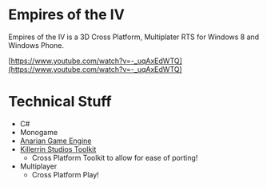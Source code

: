 Empires of the IV
=================
Empires of the IV is a 3D Cross Platform, Multiplater RTS for Windows 8 and Windows Phone.

[https://www.youtube.com/watch?v=-_uqAxEdWTQ](https://www.youtube.com/watch?v=-_uqAxEdWTQ)

# Technical Stuff
- C#
- Monogame
- [Anarian Game Engine](https://github.com/KillerrinStudios/Anarian-Game-Engine-MonoGame)
- [Killerrin Studios Toolkit](https://github.com/KillerrinStudios/Killerrin-Studios-Toolkit)
	- Cross Platform Toolkit to allow for ease of porting!
- Multiplayer
	- Cross Platform Play!